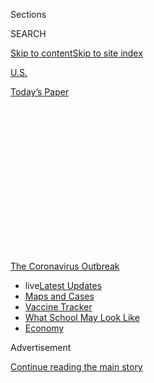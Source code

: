 <div id="app">

<div id="standalone-header">

<div class="interactive-masthead NYTAppHideMasthead css-qz70u6 e1suatyy0">

<div class="section css-ui9rw0 e1suatyy2">

<div class="css-eph4ug er09x8g0">

<div class="css-6n7j50">

</div>

<span class="css-1dv1kvn">Sections</span>

<div class="css-10488qs">

<span class="css-1dv1kvn">SEARCH</span>

</div>

[Skip to content](#site-content)[Skip to site
index](#site-index)

</div>

<div id="masthead-section-label" class="css-1wr3we4 eaxe0e00">

[U.S.](https://www.nytimes.com/section/us)

</div>

<div class="css-10698na e1huz5gh0">

</div>

</div>

<div id="masthead-bar-one" class="section hasLinks css-15hmgas e1csuq9d3">

<div class="css-uqyvli e1csuq9d0">

</div>

<div class="css-1uqjmks e1csuq9d1">

</div>

<div class="css-9e9ivx">

[](https://myaccount.nytimes.com/auth/login?response_type=cookie&client_id=vi)

</div>

<div class="css-1bvtpon e1csuq9d2">

[Today’s
Paper](https://www.nytimes.com/section/todayspaper)

</div>

</div>

</div>

<div class="css-1aor85t" style="opacity:0.000000001;z-index:-1;visibility:hidden">

<div class="css-1hqnpie">

<div class="css-epjblv">

<span class="css-17xtcya">[U.S.](/section/us)</span><span class="css-x15j1o">|</span><span class="css-fwqvlz">The
Risk That Students Could Arrive at School With the
Coronavirus</span>

</div>

<div class="css-k008qs">

<div class="css-1iwv8en">

<span class="css-18z7m18"></span>

<div>

</div>

</div>

<span class="css-1n6z4y">https://nyti.ms/315fGaL</span>

<div class="css-1705lsu">

<div class="css-4xjgmj">

<div class="css-4skfbu" data-role="toolbar" data-aria-label="Social Media Share buttons, Save button, and Comments Panel with current comment count" data-testid="share-tools">

  - 
  - 
  - 
  - 
    
    <div class="css-6n7j50">
    
    </div>

  - 
  - 

</div>

</div>

</div>

</div>

</div>

</div>

<div id="NYT_TOP_BANNER_REGION" class="css-mij9hh">

<div>

<div id="styln-prism-menu-1592847958612" class="section interactive-content interactive-size-medium css-1xxkt5x">

<div class="css-17ih8de interactive-body">

<div id="scroll-container" class="css-1gj85ro">

[<span class="styln-title-wrap"><span class="css-1pje3qr">The
Coronavirus</span><span class="css-1pje3qr">
Outbreak</span></span>](https://www.nytimes.com/news-event/coronavirus?action=click&pgtype=Article&state=default&region=TOP_BANNER&context=storylines_menu)

  - <span class="css-kqxiym" data-emphasize="true">live</span>[Latest
    Updates](https://www.nytimes.com/2020/08/01/world/coronavirus-covid-19.html?action=click&pgtype=Article&state=default&region=TOP_BANNER&context=storylines_menu)
  - [Maps and
    Cases](https://www.nytimes.com/interactive/2020/us/coronavirus-us-cases.html?action=click&pgtype=Article&state=default&region=TOP_BANNER&context=storylines_menu)
  - [Vaccine
    Tracker](https://www.nytimes.com/interactive/2020/science/coronavirus-vaccine-tracker.html?action=click&pgtype=Article&state=default&region=TOP_BANNER&context=storylines_menu)
  - [What School May Look
    Like](https://www.nytimes.com/interactive/2020/07/29/us/schools-reopening-coronavirus.html?action=click&pgtype=Article&state=default&region=TOP_BANNER&context=storylines_menu)
  - [Economy](https://www.nytimes.com/live/2020/07/31/business/stock-market-today-coronavirus?action=click&pgtype=Article&state=default&region=TOP_BANNER&context=storylines_menu)

</div>

</div>

</div>

</div>

</div>

<div id="top-wrapper" class="css-1sy8kpn">

<div id="top-slug" class="css-l9onyx">

Advertisement

</div>

[Continue reading the main
story](#after-top)

<div class="ad top-wrapper" style="text-align:center;height:100%;display:block;min-height:250px">

<div id="top" class="place-ad" data-position="top" data-size-key="top">

</div>

</div>

<div id="after-top">

</div>

</div>

<div class="css-11kjks6" data-role="region" data-aria-label="comments panel" tabindex="-1">

<div class="css-1h21wu5">

<div class="css-akb3vb">

<div>

<div class="css-1yip8nf">

## [Comments](#commentsContainer)

[The Risk That Students Could Arrive at School With the
Coronavirus]()[Skip to Comments]()

<div class="css-c32q7m">

The comments section is closed. To submit a letter to the editor for
publication, write to <letters@nytimes.com>.

</div>

</div>

<div class="css-1bxnhxc">

</div>

<div class="css-1yip8nf">

</div>

</div>

</div>

</div>

</div>

</div>

<div id="site-content" data-role="main">

# The Risk That Students Could Arrive at School With the Coronavirus

<div class="css-1vegfwe interactive-byline-container">

By [<span class="css-1baulvz" itemprop="name">James
Glanz</span>](https://www.nytimes.com/by/james-glanz),
[<span class="css-1baulvz" itemprop="name">Benedict
Carey</span>](https://www.nytimes.com/by/benedict-carey) and
<span class="css-1baulvz last-byline" itemprop="name">Matthew
Conlen</span>July 31,
2020

</div>

<div id="interactive-standalone-sharetools" class="css-wkcogx">

<div>

<div class="interactive-sharetools css-9z2bwm" data-role="toolbar" data-aria-label="Social Media Share buttons, Save button, and Comments Panel with current comment count" data-testid="share-tools">

  - 
  - 
  - 
  - 
    
    <div class="css-6n7j50">
    
    </div>

  - *<span class="css-1dtr3u3">289</span>*

</div>

</div>

</div>

As schools grapple with how to reopen, new estimates show that large
parts of the country would likely see infected students if classrooms
opened
now.

<div id="coronavirus-school-reopening-risk" class="section interactive-standard interactive-content interactive-size-scoop css-uc81c" data-id="100000007265537">

<div class="css-17ih8de interactive-body">

<div class="g-story g-freebird g-max-limit" data-preview-slug="2020-07-28-coronavirus-school-reopening-risk">

<div class="g-asset g-graphic g-map-container" style="max-width: 1050px">

<div data-role="img">

<div class="map-key-container">

<div id="nationalmap-key" class="g-key keytype-segmented">

<div class="g-key-row g-key-row-title">

Estimated infected people arriving in the first week

</div>

<div class="key-wrap">

<div class="g-key-row">

<span class="g-key-rect" style="background-color: #ffffff"></span>

1

</div>

<div class="g-key-row">

<span class="g-key-rect" style="background-color: #f4e5d2"></span>

2

</div>

<div class="g-key-row">

<span class="g-key-rect" style="background-color: #fed79c"></span>

3

</div>

<div class="g-key-row">

<span class="g-key-rect" style="background-color: #fba529"></span>

5

</div>

<div class="g-key-row">

<span class="g-key-rect" style="background-color: #ff6600"></span>

10+

</div>

<div class="g-key-row">

<span class="g-key-rect" style="background-color: #ff3000"></span>

</div>

</div>

</div>

<div class="nationalmap-zoom">

<span>+</span>

<span>-</span>

</div>

</div>

<div id="nationalmap-wrap" class="nationalmap-wrap">

</div>

<div class="map_buttons">

<div class="map_button" data-value="10">

Pod of 10

</div>

<div class="map_button" data-value="100">

School of 100

</div>

<div class="map_button selected" data-value="500">

School of 500

</div>

<div class="map_button" data-value="1000">

School of 1,000

</div>

</div>

</div>

<div class="g-source">

<span class="g-credit">Source: Lauren Ancel Meyers and Spencer Fox, the
University of Texas at Austin; Michael Lachmann, Santa Fe
Institute</span>

</div>

</div>

Millions of families face an excruciating choice this fall: Should their
children attend if local schools reopen their classrooms, and risk being
exposed to the coronavirus? Or should they stay home and lose out on
in-person instruction?

No single factor can settle such a fraught decision. But new estimates
provide a rough gauge of the risk that students and educators could
encounter at school in each county in the United States.

The estimates, from researchers at the University of Texas at Austin,
range from sobering to surprisingly reassuring, depending on the area
and the size of the school.

Based on current infection rates, more than 80 percent of Americans live
in a county where at least one infected person would be expected to show
up to a school of 500 students and staff in the first week, if school
started today.

In the highest-risk areas — including Miami, Fort Lauderdale, Nashville
and Las Vegas — at least five students or staff would be expected to
show up infected with the virus at a school of 500 people.

The high numbers reflect the rapid spread of the virus in those areas,
where more than 1 in 70 people are estimated to be currently infected.

At the same time, smaller, isolated groups of students face a much lower
risk. Some schools are considering [narrowing classes
down](https://www.nytimes.com/interactive/2020/07/29/us/schools-reopening-coronavirus.html)
to small “pods,” with students who mainly come in contact with their
teacher and each other. While the chance of having an infected person at
the school would stay the same, the risk of exposure within those pods
would be much lower.

If they remain isolated from the rest of the school — a tall order —
10-person pods in every part of the country would be unlikely to include
an infected person in that first week.

<div class="g-asset g-graphic" style="max-width: 600px">

### How many infected people might arrive if classes started today?

<div data-role="img">

<div id="g-comparisons-table">

<div class="g-select">

<span class="g-select-wrap"> </span>

</div>

</div>

</div>

</div>

</div>

</div>

</div>

</div>

</div>

Pod of 10

School of 100

School of 500

School of 1,000

<div class="g-source">

<span class="g-credit">Note: Estimates show potential infected people
arriving during the first week of instruction. A zero indicates a low
probability that an infected person will show up in the school or pod
during that week.</span>

</div>

Education experts and disease researchers said information that reflects
local conditions could be critical in shaping decisions by parents,
teachers, administrators and political leaders.

“It’s meant to guide schools so they can anticipate when it might be
safe, or easier, to open and bring kids in,” said Lauren Ancel Meyers,
an epidemiologist at the University of Texas at Austin who led the
research team.

The projections are rough guidelines based on the estimated prevalence
of the virus in each county, which is drawn from a New York Times
database of cases, and estimates that five people may be infected for
each known case. Those estimates reflect current levels of infection
around the country and are likely to change, improving or worsening in
individual communities over the next weeks and months.

The estimates assume that children are as likely to carry and transmit
the virus as adults — “a large assumption, given the unknowns about
children,” said Spencer Fox, a member of the research team.

“This is meant to be a rough guide, a first step,” Dr. Fox said.

Some preliminary studies have suggested that children are infected less
often, or that young ones do not transmit the disease as readily, which
could reduce the risk, said Carl T. Bergstrom, a professor of biology at
the University of Washington. But those questions [remain
unresolved](https://www.nytimes.com/2020/07/30/health/coronavirus-children.html),
he said.

Still, the information “really helps put things into context for
parents,” Dr. Bergstrom said. “Anything that could help you do that both
helps you make better decisions and offers a level of comfort and
assurance.”

Many districts will start the school year remotely. Those that do open
buildings will hedge the risks by [taking various
measures](https://www.nytimes.com/interactive/2020/07/29/us/schools-reopening-coronavirus.html),
such as requiring masks and social distancing, holding classes outside
when possible or bringing students to school on alternating schedules.

Plans announced by some of the nation’s largest school systems already
show the range of choices in play. Districts
in[](https://www.nytimes.com/2020/07/13/us/lausd-san-diego-school-reopening.html)[San
Diego and Los
Angeles](https://www.nytimes.com/2020/07/13/us/lausd-san-diego-school-reopening.html),
citing the risk of crowded classrooms, said they would operate online in
the fall, as will the [vast majority of schools in
California](https://www.nytimes.com/2020/07/17/us/california-schools-reopening-newsom.html)
under guidelines issued by the
state.[](https://www.nytimes.com/2020/07/08/nyregion/nyc-schools-reopening-plan.html)[New
York
City](https://www.nytimes.com/2020/07/08/nyregion/nyc-schools-reopening-plan.html),
though, is planning a partial reopening, allowing classroom attendance
one to three times a week.

But decisions on remote learning come with their own concerns, said Greg
J. Duncan, an education professor at the University of California,
Irvine. [Studies have
shown](https://www.nytimes.com/2020/06/05/us/coronavirus-education-lost-learning.html)
that younger children and those in lower-income districts do not learn
as well online as they do in person. For lower-income children, that gap
in learning can persist, he said.

Wealthy families, which have more resources and workarounds, will be far
more risk-averse than others, Dr. Duncan said.

“One infection is too many” will likely be the refrain of wealthier
families, he said. “Any slight chance that their child is going to be
infected is probably going to get them to jump to a decision more
quickly than lower-income families.”

Although the risk varies by school size, in the hardest-hit areas of the
country, even small schools face significant risks.

In eight states, most people live in counties where even a school of
only 100 people would probably see an infected person in the first week
if school started today, the estimates say: Louisiana, Alabama,
Mississippi, Florida, Nevada, Tennessee, Arizona and Georgia.

The list is even longer for schools of 500 people: The vast majority of
people in 19 states, including California, Texas and Illinois, live in
counties where at least one infected person would likely show up to
school in the first week if in-person classes were held. Many of those
areas have elected to hold classes online for now.

Many parents are consumed with the question of returning to school, and
there is hunger for solid guidance, said Annette Campbell Anderson,
deputy director of the Johns Hopkins Center for Safe and Healthy
Schools.

“They want to see the data to make them feel that they have a model that
they can trust,” Dr. Anderson said. “And we need it. We need this kind
of
data.”

<div id="interactive-footer-container" class="css-ovgi28 interactive-footer-container">

Notes: Estimates approximate the proportion of the population that is
infectious based on the number who were infected during the preceding
seven days, from data ending July 28. The calculations assume that
students and teachers come in to school at least once a week and won’t
come in if they are symptomatic. The estimates are likely to change as
the epidemic gets better or worse in certain areas. The estimates assume
that five people are infected for each known case. The estimated range
of infected people shown on the map is based on scenarios with between
three and 10 people infected for each known
case.

<div id="interactive-addendum-list" class="css-1yiqkdd interactive-addendum-list">

</div>

</div>

<div id="standalone-footer">

<div>

<div>

<div id="interactive-footer-wrapper">

<div class="css-i29ckm">

<div class="css-1oeie6n">

Read 289
Comments

</div>

<div class="interactive-sharetools css-9z2bwm" data-role="toolbar" data-aria-label="Social Media Share buttons, Save button, and Comments Panel with current comment count" data-testid="share-tools">

  - 
  - 
  - 
  - 
    
    <div class="css-6n7j50">
    
    </div>

</div>

</div>

<div>

</div>

<div id="bottom-wrapper" class="css-1ede5it">

<div id="bottom-slug" class="css-l9onyx">

Advertisement

</div>

[Continue reading the main
story](#after-bottom)

<div id="bottom" class="ad bottom-wrapper" style="text-align:center;height:100%;display:block;min-height:90px">

</div>

<div id="after-bottom">

</div>

</div>

## Site Index

<div>

</div>

## Site Information Navigation

  - [© <span>2020</span> <span>The New York Times
    Company</span>](https://help.nytimes.com/hc/en-us/articles/115014792127-Copyright-notice)

<!-- end list -->

  - [NYTCo](https://www.nytco.com/)
  - [Contact
    Us](https://help.nytimes.com/hc/en-us/articles/115015385887-Contact-Us)
  - [Work with us](https://www.nytco.com/careers/)
  - [Advertise](https://nytmediakit.com/)
  - [T Brand Studio](http://www.tbrandstudio.com/)
  - [Your Ad
    Choices](https://www.nytimes.com/privacy/cookie-policy#how-do-i-manage-trackers)
  - [Privacy](https://www.nytimes.com/privacy)
  - [Terms of
    Service](https://help.nytimes.com/hc/en-us/articles/115014893428-Terms-of-service)
  - [Terms of
    Sale](https://help.nytimes.com/hc/en-us/articles/115014893968-Terms-of-sale)
  - [Site
    Map](https://spiderbites.nytimes.com)
  - [Help](https://help.nytimes.com/hc/en-us)
  - [Subscriptions](https://www.nytimes.com/subscription?campaignId=37WXW)

</div>

</div>

</div>

</div>

